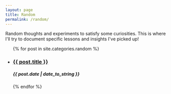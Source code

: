 ```yaml
---
layout: page
title: Random
permalink: /random/
---
```


Random thoughts and experiments to satisfy some curiosities. This is where I'll try to document specific lessons and insights I've picked up!

<ul>
  {% for post in site.categories.random %}
    <li>
        <article>
        	<h3><a href="{{ post.url }}" title="{{ post.title }}">{{ post.title }}</a></h3>
	        <p><h5>{{ post.date | date_to_string }}</h5></p>
	        <meta name="description" content="{{ post.summary | escape }}">
	        <meta name="keywords" content="{{ post.tags | join: ', ' | escape }}"/>
	    </article>
    </li>
  {% endfor %}
</ul>